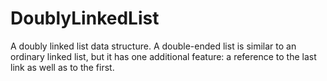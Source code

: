 # DoublyLinkedList
A doubly linked list data structure. A double-ended list is similar to an ordinary linked list, but it has one additional feature: a reference to the last link as well as to the first.
